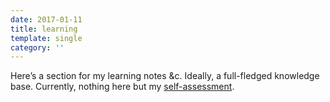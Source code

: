 ```yaml
---
date: 2017-01-11
title: learning
template: single
category: ''
---
```


Here’s a section for my learning notes &c. Ideally, a full-fledged knowledge base. Currently, nothing here but my [self-assessment](/learning/the-fuck-i-know/).